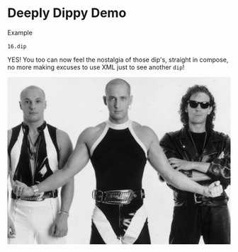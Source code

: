# Deeply Dippy Demo

Example
```
16.dip
```

YES! You too can now feel the nostalgia of those dip's, straight in compose, no more making excuses to use XML just to see another `dip`!


![](dippy.jpeg)
